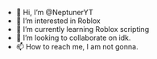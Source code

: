- 👋 Hi, I’m @NeptunerYT
- 👀 I’m interested in Roblox
- 🌱 I’m currently learning Roblox scripting
- 💞️ I’m looking to collaborate on idk.
- 📫 How to reach me, I am not gonna.

<!---
NeptunerYT/NeptunerYT is a ✨ special ✨ repository because its `README.md` (this file) appears on your GitHub profile.
You can click the Preview link to take a look at your changes.
--->
